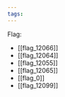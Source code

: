 ```yaml
---
tags:
---
```

Flag:
- [[flag_12066]]
- [[flag_12064]]
- [[flag_12055]]
- [[flag_12065]]
- [[flag_0]]
- [[flag_12099]]
